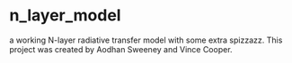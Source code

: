 # n_layer_model
a working N-layer radiative transfer model with some extra spizzazz. This project was created by Aodhan Sweeney and Vince Cooper.
